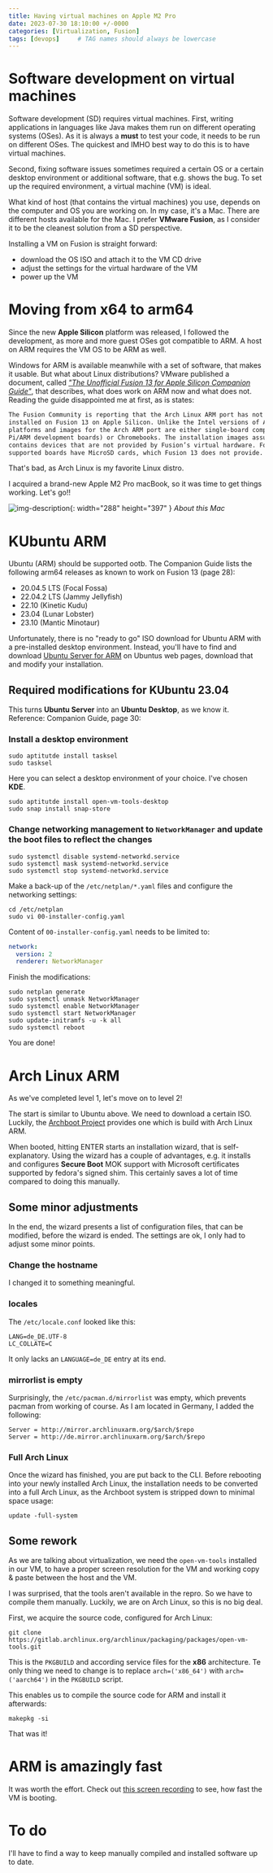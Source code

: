 ```yaml
---
title: Having virtual machines on Apple M2 Pro
date: 2023-07-30 18:10:00 +/-0000
categories: [Virtualization, Fusion]
tags: [devops]     # TAG names should always be lowercase
---
```

# Software development on virtual machines
Software development (SD) requires virtual machines. First, writing applications in languages like Java makes them run on different operating systems (OSes). As it is always a **must** to test your code, it needs to be run on different OSes. The quickest and IMHO best way to do this is to have virtual machines.

Second, fixing software issues sometimes required a certain OS or a certain desktop environment or additional software, that e.g. shows the bug. To set up the required environment, a virtual machine (VM) is ideal.

What kind of host (that contains the virtual machines) you use, depends on the computer and OS you are working on. In my case, it's a Mac. There are different hosts available for the Mac. I prefer **VMware Fusion**, as I consider it to be the cleanest solution from a SD perspective.

Installing a VM on Fusion is straight forward:
- download the OS ISO and attach it to the VM CD drive
- adjust the settings for the virtual hardware of the VM
- power up the VM

# Moving from x64 to arm64
Since the new **Apple Silicon** platform was released, I followed the development, as more and more guest OSes got compatible to ARM.
A host on ARM requires the VM OS to be ARM as well.

Windows for ARM is available meanwhile with a set of software, that makes it usable. But what about Linux distributions?
VMware published a document, called _["The Unofficial Fusion 13 for Apple Silicon Companion Guide"](https://communities.vmware.com/t5/VMware-Fusion-Documents/The-Unofficial-Fusion-13-for-Apple-Silicon-Companion-Guide/ta-p/2939907)_, that describes, what does work on ARM now and what does not. Reading the guide disappointed me at first, as is states:
```txt
The Fusion Community is reporting that the Arch Linux ARM port has not been successfully
installed on Fusion 13 on Apple Silicon. Unlike the Intel versions of Arch, the ARMv8 supported
platforms and images for the Arch ARM port are either single-board computers (Raspberry
Pi/ARM development boards) or Chromebooks. The installation images assume the hardware
contains devices that are not provided by Fusion’s virtual hardware. For example, most of the
supported boards have MicroSD cards, which Fusion 13 does not provide.
```
That's bad, as Arch Linux is my favorite Linux distro.

I acquired a brand-new Apple M2 Pro macBook, so it was time to get things working. Let's go!!

![img-description](/assets/m2.png){: width="288" height="397" }
_About this Mac_

# KUbuntu ARM
Ubuntu (ARM) should be supported ootb. The Companion Guide lists the following arm64 releases as known to work on Fusion 13 (page 28):
 - 20.04.5 LTS (Focal Fossa)
 - 22.04.2 LTS (Jammy Jellyfish)
 - 22.10 (Kinetic Kudu)
 - 23.04 (Lunar Lobster)
 - 23.10 (Mantic Minotaur)

 Unfortunately, there is no "ready to go" ISO download for Ubuntu ARM with a pre-installed desktop environment. Instead, you'll have to find and download [Ubuntu Server for ARM](https://ubuntu.com/download/server/arm) on Ubuntus web pages, download that and modify your installation.

## Required modifications for KUbuntu 23.04
This turns **Ubuntu Server** into an **Ubuntu Desktop**, as we know it. Reference: Companion Guide, page 30:

### Install a desktop environment
```shell
sudo aptitutde install tasksel
sudo tasksel
```
Here you can select a desktop environment of your choice. I've chosen **KDE**.
```shell
sudo aptitutde install open-vm-tools-desktop
sudo snap install snap-store
```
### Change networking management to `NetworkManager` and update the boot files to reflect the changes
```shell
sudo systemctl disable systemd-networkd.service
sudo systemctl mask systemd-networkd.service
sudo systemctl stop systemd-networkd.service
```
Make a back-up of the `/etc/netplan/*.yaml` files and configure the networking settings:
```shell
cd /etc/netplan
sudo vi 00-installer-config.yaml 
```
Content of `00-installer-config.yaml` needs to be limited to:
```yaml
network:
  version: 2
  renderer: NetworkManager
```
Finish the modifications:

```shell
sudo netplan generate
sudo systemctl unmask NetworkManager
sudo systemctl enable NetworkManager
sudo systemctl start NetworkManager
sudo update-initramfs -u -k all
sudo systemctl reboot
```

You are done!

# Arch Linux ARM
As we've completed level 1, let's move on to level 2!

The start is similar to Ubuntu above. We need to download a certain ISO. Luckily, the [Archboot Project](https://archboot.com/) provides one which is build with Arch Linux ARM.

When booted, hitting ENTER starts an installation wizard, that is self-explanatory. Using the wizard has a couple of advantages, e.g. it installs and configures **Secure Boot** MOK support
with Microsoft certificates supported by fedora's signed shim. This certainly saves a lot of time compared to doing this manually.
## Some minor adjustments
In the end, the wizard presents a list of configuration files, that can be modified, before the wizard is ended. The settings are ok, I only had to adjust some minor points.

### Change the hostname
I changed it to something meaningful.

### locales
The `/etc/locale.conf` looked like this:
```plaintext
LANG=de_DE.UTF-8
LC_COLLATE=C
```
It only lacks an `LANGUAGE=de_DE` entry at its end.

### mirrorlist is empty
Surprisingly, the `/etc/pacman.d/mirrorlist` was empty, which prevents pacman from working of course. As I am located in Germany, I added the following:
```plaintext
Server = http://mirror.archlinuxarm.org/$arch/$repo
Server = http://de.mirror.archlinuxarm.org/$arch/$repo

```

### Full Arch Linux
Once the wizard has finished, you are put back to the CLI. Before rebooting into your newly installed Arch Linux, the installation needs to be converted into a full Arch Linux, as the Archboot system is stripped down to minimal space usage:
```shell
update -full-system
```

## Some rework
As we are talking about virtualization, we need the `open-vm-tools` installed in our VM, to have a proper screen resolution for the VM and working copy & paste between the host and the VM.

I was surprised, that the tools aren't available in the repro. So we have to compile them manually. Luckily, we are on Arch Linux, so this is no big deal.

First, we acquire the source code, configured for Arch Linux:
```shell
git clone https://gitlab.archlinux.org/archlinux/packaging/packages/open-vm-tools.git
```
This is the `PKGBUILD` and according service files for the **x86** architecture. Te only thing we need to change is to replace `arch=('x86_64')` with  `arch=('aarch64')` in the `PKGBUILD` script.

This enables us to compile the source code for ARM and install it afterwards:
```shell
makepkg -si
```

That was it!

# ARM is amazingly fast
It was worth the effort. Check out [this screen recording](https://my.hidrive.com/lnk/6aiFHkLw) to see, how fast the VM is booting.

# To do
I'll have to find a way to keep manually compiled and installed software up to date.